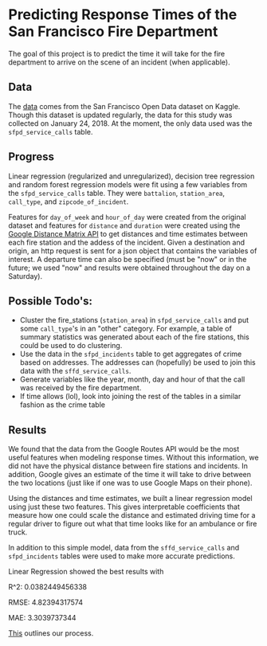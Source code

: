 # Predicting Response Times of the San Francisco Fire Department

The goal of this project is to predict the time it will take for the fire department to arrive on the scene of an incident (when applicable).

## Data

The [data](https://www.kaggle.com/datasf/san-francisco) comes from the San Francisco Open Data dataset on Kaggle. Though this dataset is updated regularly, the data for this study was collected on January 24, 2018. At the moment, the only data used was the `sfpd_service_calls` table.

## Progress

Linear regression (regularized and unregularized), decision tree regression and random forest regression models were fit using a few variables from the `sfpd_service_calls` table. They were `battalion`, `station_area`, `call_type`, and `zipcode_of_incident`.


Features for `day_of_week` and `hour_of_day` were created from the original dataset and features for `distance` and `duration` were created using the [Google Distance Matrix API](https://developers.google.com/maps/documentation/distance-matrix/intro) to get distances and time estimates between each fire station and the addess of the incident. Given a destination and origin, an http request is sent for a json object that contains the variables of interest. A departure time can also be specified (must be "now" or in the future; we used "now" and results were obtained throughout the day on a Saturday).

## Possible Todo's:

- Cluster the fire_stations (`station_area`) in `sfpd_service_calls` and put some `call_type`'s in an "other" category. For example, a table of summary statistics was generated about each of the fire stations, this could be used to do clustering.
- Use the data in the `sfpd_incidents` table to get aggregates of crime based on addresses. The addresses can (hopefully) be used to join this data with the `sffd_service_calls`.
- Generate variables like the year, month, day and hour of that the call was received by the fire department.
- If time allows (lol), look into joining the rest of the tables in a similar fashion as the crime table

## Results

We found that the data from the Google Routes API would be the most useful features when modeling response times. Without this information, we did not have the physical distance between fire stations and incidents. In addition, Google gives an estimate of the time it will take to drive between the two locations (just like if one was to use Google Maps on their phone). 

Using the distances and time estimates, we built a linear regression model using just these two features. This gives interpretable coefficients that measure how one could scale the distance and estimated driving time for a regular driver to figure out what that time looks like for an ambulance or fire truck.

In addition to this simple model, data from the `sffd_service_calls` and `sfpd_incidents` tables were used to make more accurate predictions.

Linear Regression showed the best results with 

R^2:  0.0382449456338

RMSE: 4.82394317574

MAE: 3.3039737344

[This](/notebooks/sffd_m4.large_big.ipynb) outlines our process.
